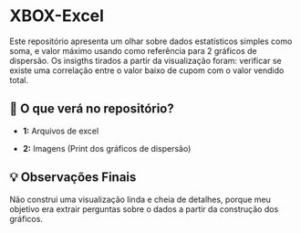 # XBOX-Excel

Este repositório apresenta um olhar sobre dados estatísticos simples como soma, e valor máximo usando como referência para 2 gráficos de dispersão. Os insigths tirados a partir da visualização foram: verificar se existe uma correlação entre o valor baixo de cupom com o valor vendido total.



## 🧩 O que verá no repositório?


- **1:** Arquivos de excel 
  
- **2:** Imagens (Print dos gráficos de dispersão)



## 💡 Observações Finais

Não construi uma visualização linda e cheia de detalhes, porque meu objetivo era extrair perguntas sobre o dados a partir da construção dos gráficos.


